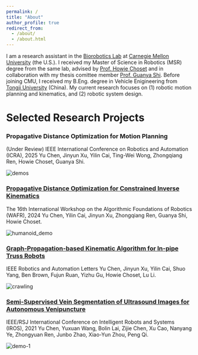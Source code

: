 ```yaml
---
permalink: /
title: "About"
author_profile: true
redirect_from: 
  - /about/
  - /about.html
---
```


I am a research assistant in the [Biorobotics Lab](https://biorobotics.org/) at [Carnegie Mellon University](https://www.ri.cmu.edu/) (the U.S.). I received my Master of Science in Robotics (MSR) degree from the same lab, advised by [Prof. Howie Choset](https://www.cs.cmu.edu/~choset/) and in collaboration with my thesis comittee member [Prof. Guanya Shi](https://www.gshi.me/). Before joining CMU, I received my B.Eng. degree in Vehicle Enigineering from [Tongji University](https://www.tongji.edu.cn/) (China). My current research focuses on (1) robotic motion planning and kinematics, and (2) robotic system design.

Selected Research Projects
======

### Propagative Distance Optimization for Motion Planning

(Under Review) IEEE International Conference on Robotics and Automation (ICRA), 2025
Yu Chen, Jinyun Xu, Yilin Cai, Ting-Wei Wong, Zhongqiang Ren, Howie Choset, Guanya Shi.

![demos](https://github.com/user-attachments/assets/90412f4d-acb0-4fe4-85a1-4c957c3ce980)

### [Propagative Distance Optimization for Constrained Inverse Kinematics](https://arxiv.org/abs/2406.11572)

The 16th International Workshop on the Algorithmic Foundations of Robotics (WAFR), 2024
Yu Chen, Yilin Cai, Jinyun Xu, Zhongqiang Ren, Guanya Shi, Howie Choset.

![humanoid_demo](https://github.com/user-attachments/assets/79fe4b0e-a22c-4418-8e6c-90157e39144a)

### [Graph-Propagation-based Kinematic Algorithm for In-pipe Truss Robots](https://ieeexplore.ieee.org/abstract/document/10494897)

IEEE Robotics and Automation Letters
Yu Chen, Jinyun Xu, Yilin Cai, Shuo Yang, Ben Brown, Fujun Ruan, Yizhu Gu, Howie Choset, Lu Li.

![crawling](https://github.com/user-attachments/assets/ba4dc368-7000-4306-8ea1-76d54030abb2)

### [Semi-Supervised Vein Segmentation of Ultrasound Images for Autonomous Venipuncture](https://ieeexplore.ieee.org/abstract/document/9636149)

IEEE/RSJ International Conference on Intelligent Robots and Systems (IROS), 2021
Yu Chen, Yuxuan Wang, Bolin Lai, Zijie Chen, Xu Cao, Nanyang Ye, Zhongyuan Ren, Junbo Zhao, Xiao-Yun Zhou, Peng Qi.

![demo-1](https://github.com/user-attachments/assets/78d58873-00c9-4195-a767-02d1fc396604)
